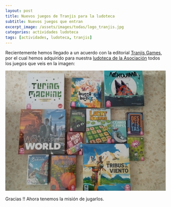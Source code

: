 ```yaml
---
layout: post
title: Nuevos juegos de Tranjis para la ludoteca
subtitle: Nuevos juegos que entran
excerpt_image: /assets/images/todas/logo_tranjis.jpg
categories: actividades ludoteca
tags: [actividades, ludoteca, tranjis]
---
```


Recientemente hemos llegado a un acuerdo con la editorial [Tranjis Games](https://tranjisgames.com/), por el cual hemos adquirido para nuestra [ludoteca de la Asociación](https://boardgamegeek.com/collection/user/AsociacionCSIBadajoz?rankobjecttype=subtype&rankobjectid=1&columns=title%7Cthumbnail%7Cversion%7Ccomment&geekranks=Board%20Game%20Rank&own=1&objecttype=thing&ff=1&subtype=boardgame) todos los juegos que veis en la imagen:

![juegos_tranjis](/assets/images/todas/juegos_tranjis.jpg)

Gracias !! Ahora tenemos la misión de jugarlos.